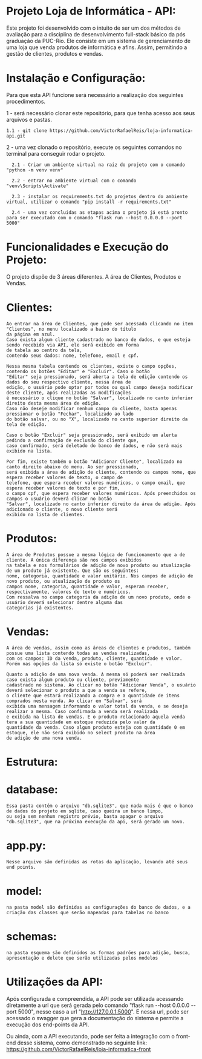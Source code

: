 # Projeto Loja de Informática - API:
  Este projeto foi desenvolvido com o intuito de ser um dos métodos de avaliação para a disciplina de desenvolvimento full-stack básico da pós graduação da PUC-Rio.
  Ele consiste em um sistema de gerenciamento de uma loja que venda produtos de informática e afins. Assim, permitindo a gestão de clientes, produtos e vendas.

# Instalação e Configuração:
  Para que esta API funcione será necessário a realização dos seguintes procedimentos.

  1 - será necessário clonar este repositório, para que tenha acesso aos seus arquivos e pastas.
  
    1.1 - git clone https://github.com/VictorRafaelReis/loja-informatica-api.git

  2 - uma vez clonado o repositório, execute os seguintes comandos no terminal para conseguir rodar o projeto.
      
      2.1 - Criar um ambiente virtual na raiz do projeto com o comando "python -m venv venv"
      
      2.2 - entrar no ambiente virtual com o comando "venv\Scripts\Activate"

      2.3 - instalar os requirements.txt do projetos dentro do ambiente virtual, utilizar o comando "pip install -r requirements.txt"

      2.4 - uma vez concluidas as etapas acima o projeto já está pronto para ser executado com o comando "flask run --host 0.0.0.0 --port 5000"

# Funcionalidades e Execução do Projeto:
  O projeto dispõe de 3 áreas diferentes. A área de Clientes, Produtos e Vendas.

  # Clientes:
    Ao entrar na área de Clientes, que pode ser acessada clicando no item "Clientes", no menu localizado a baixo do título 
    da página em azul.
    Caso exista algum cliente cadastrado no banco de dados, e que esteja sendo recebido via API, ele será exibido em forma 
    de tabela ao centro da tela,
    contendo seus dados: nome, telefone, email e cpf.

    Nessa mesma tabela contendo os clientes, existe o campo opções, contendo os botões "Editar" e "Excluir". Caso o botão
    "Editar" seja pressionado, será aberta a tela de edição contendo os dados do seu respectivo cliente, nessa área de 
    edição, o usuário pode optar por todos ou qual campo deseja modificar deste cliente, após realizadas as modificações 
    é necessário o clique no botão "Salvar", localizado no canto inferior direito desta mesma área de edição.
    Caso não deseje modificar nenhum campo do cliente, basta apenas pressionar o botão "Fechar", localizado ao lado 
    do botão salvar, ou no "X", localizado no canto superior direito da tela de edição.

    Caso o botão "Excluir" seja pressionado, será exibido um alerta pedindo a confirmação de exclusão do cliente que,
    caso confirmado, será deletado do banco de dados, e não será mais exibido na lista.

    Por fim, existe também o botão "Adicionar Cliente", localizado no canto direito abaixo do menu. Ao ser pressionado,
    será exibida a área de adição de cliente, contendo os campos nome, que espera receber valores de texto, o campo de
    telefone, que espera receber valores numéricos, o campo email, que espera receber valores de texto e por fim,
    o campo cpf, que espera receber valores numéricos. Após preenchidos os campos o usuário deverá clicar no botão 
    "Salvar", localizado no canto inferior direito da área de adição. Após adicionado o cliente, o novo cliente será 
    exibido na lista de clientes.

  # Produtos:
    A área de Produtos possue a mesma lógica de funcionamento que a de cliente. A única diferença são nos campos exibidos
    na tabela e nos formulários de adição de novo produto ou atualização de um produto já existente. Que são os seguintes:
    nome, categoria, quantidade e valor unitário. Nos campos de adição de novo produto, ou atualização de produto os 
    campos nome, categoria, quantidade e valor, esperam receber, respectivamente, valores de texto e numéricos. 
    Com ressalva no campo categoria da adição de um novo produto, onde o usuário deverá selecionar dentre alguma das 
    categorias já existentes.

  # Vendas:
    A área de vendas, assim como as áreas de clientes e produtos, também possue uma lista contendo todas as vendas realizadas,
    com os campos: ID da venda, produto, cliente, quantidade e valor. Porém nas opções da lista só existe o botão "Excluir".

    Quanto a adição de uma nova venda. A mesma só poderá ser realizada caso exista algum produto ou cliente, previamente 
    cadastrado no sistema. Ao clicar no botão "Adicionar Venda", o usuário deverá selecionar o produto a que a venda se refere,
    o cliente que estará realizando a compra e a quantidade de itens comprados nesta venda. Ao clicar em "Salvar", será
    exibida uma mensagem informando o valor total da venda, e se deseja realizar a mesma. Caso confirmada a venda será realizada
    e exibida na lista de vendas. E o produto relacionado aquela venda tera a sua quantidade em estoque reduzida pelo valor da 
    quantidade da venda. Caso algum produto esteja com quantidade 0 em estoque, ele não será exibido no select produto na área 
    de adição de uma nova venda.

# Estrutura:

  # database:
    Essa pasta contém o arquivo "db.sqlite3", que nada mais é que o banco de dados do projeto em sqlite, caso queira um banco limpo,
    ou seja sem nenhum registro prévio, basta apagar o arquivo "db.sqlite3", que na próxima execução da api, será gerado um novo.
  
  # app.py:
    Nesse arquivo são definidas as rotas da aplicação, levando até seus end points.

  # model:
    na pasta model são definidas as configurações do banco de dados, e a criação das classes que serão mapeadas para tabelas no banco

  # schemas:
    na pasta esquema são definidos as formas padrões para adição, busca, apresentação e delete que serão utilizadas pelos modelos
      
# Utilizações da API:
  Após configurada e compreendida, a API pode ser utilizada acessando diretamente a url que será gerada pelo comando
  "flask run --host 0.0.0.0 --port 5000", nesse caso a url "http://127.0.0.1:5000".
  E nessa url, pode ser acessado o swagger que gera a documentação do sistema e permite a execução dos end-points da API.

  Ou ainda, com a API executando, pode ser feita a integração com o front-end desse sistema, como demonstrado no seguinte link:
  https://github.com/VictorRafaelReis/loja-informatica-front
